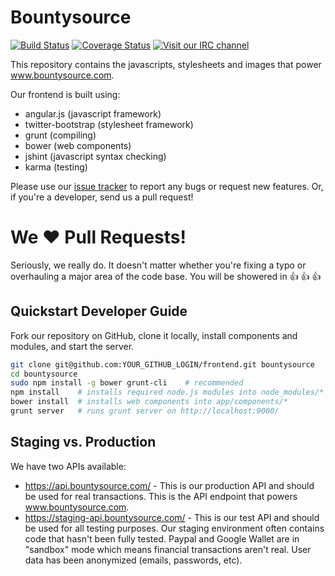 # Bountysource
[![Build Status](https://travis-ci.org/bountysource/frontend.png?branch=master)](https://travis-ci.org/bountysource/frontend)
[![Coverage Status](https://coveralls.io/repos/bountysource/frontend/badge.png)](https://coveralls.io/r/bountysource/frontend)
[![Visit our IRC channel](https://kiwiirc.com/buttons/irc.freenode.net/Bountysource.png)](https://kiwiirc.com/client/irc.freenode.net/?nick=Bountyuser|?#Bountysource)

This repository contains the javascripts, stylesheets and images that power www.bountysource.com.  

Our frontend is built using:

- angular.js (javascript framework)
- twitter-bootstrap (stylesheet framework)
- grunt (compiling)
- bower (web components)
- jshint (javascript syntax checking)
- karma (testing)

Please use our [issue tracker](https://github.com/bountysource/frontend/issues) to report any bugs or request new features.  Or, if you're a developer, send us a pull request!

# We :heart: Pull Requests!
Seriously, we really do.  It doesn't matter whether you're fixing a typo or overhauling a major area of the code base.  You will be showered in :thumbsup: :thumbsup: :thumbsup:

## Quickstart Developer Guide
Fork our repository on GitHub, clone it locally, install components and modules, and start the server.

```bash
git clone git@github.com:YOUR_GITHUB_LOGIN/frontend.git bountysource
cd bountysource
sudo npm install -g bower grunt-cli    # recommended
npm install    # installs required node.js modules into node_modules/*
bower install  # installs web components into app/components/*
grunt server   # runs grunt server on http://localhost:9000/
```

## Staging vs. Production
We have two APIs available:
- https://api.bountysource.com/ - This is our production API and should be used for real transactions.  This is the API endpoint that powers www.bountysource.com.
- https://staging-api.bountysource.com/ - This is our test API and should be used for all testing purposes.  Our staging environment often contains code that hasn't been fully tested.  Paypal and Google Wallet are in "sandbox" mode which means financial transactions aren't real.  User data has been anonymized (emails, passwords, etc).
